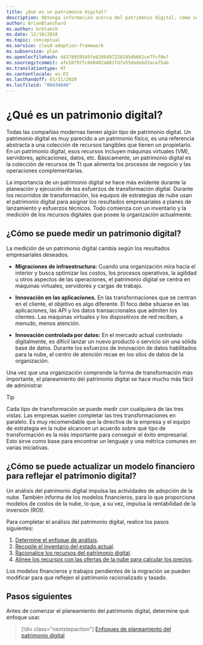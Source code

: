 ```yaml
---
title: ¿Qué es un patrimonio digital?
description: Obtenga información acerca del patrimonio digital, cómo se puede medir y cómo actualizar un modelo financiero para reflejar un patrimonio digital.
author: BrianBlanchard
ms.author: brblanch
ms.date: 12/10/2018
ms.topic: conceptual
ms.service: cloud-adoption-framework
ms.subservice: plan
ms.openlocfilehash: d4378959545fe6206497228195db0d1ce7fcf0e7
ms.sourcegitcommit: afe10f97fc0e0402a881fdfa55dadebd3aca75ab
ms.translationtype: HT
ms.contentlocale: es-ES
ms.lasthandoff: 03/31/2020
ms.locfileid: "80434846"
---
```

<!-- markdownlint-disable MD026 -->

# <a name="what-is-a-digital-estate"></a>¿Qué es un patrimonio digital?

Todas las compañías modernas tienen algún tipo de patrimonio digital. Un patrimonio digital es muy parecido a un patrimonio físico, es una referencia abstracta a una colección de recursos tangibles que tienen un propietario. En un patrimonio digital, esos recursos incluyen máquinas virtuales (VM), servidores, aplicaciones, datos, etc. Básicamente, un patrimonio digital es la colección de recursos de TI que alimenta los procesos de negocio y las operaciones complementarias.

La importancia de un patrimonio digital se hace más evidente durante la planeación y ejecución de los esfuerzos de transformación digital. Durante los recorridos de transformación, los equipos de estrategias de nube usan el patrimonio digital para asignar los resultados empresariales a planes de lanzamiento y esfuerzos técnicos. Todo comienza con un inventario y la medición de los recursos digitales que posee la organización actualmente.

## <a name="how-can-a-digital-estate-be-measured"></a>¿Cómo se puede medir un patrimonio digital?

La medición de un patrimonio digital cambia según los resultados empresariales deseados.

- **Migraciones de infraestructura:** Cuando una organización mira hacia el interior y busca optimizar los costos, los procesos operativos, la agilidad u otros aspectos de las operaciones, el patrimonio digital se centra en máquinas virtuales, servidores y cargas de trabajo.

- **Innovación en las aplicaciones.** En las transformaciones que se centran en el cliente, el objetivo es algo diferente. El foco debe situarse en las aplicaciones, las API y los datos transaccionales que admiten los clientes. Las máquinas virtuales y los dispositivos de red reciben, a menudo, menos atención.

- **Innovación controlada por datos:** En el mercado actual controlado digitalmente, es difícil lanzar un nuevo producto o servicio sin una sólida base de datos. Durante los esfuerzos de innovación de datos habilitados para la nube, el centro de atención recae en los silos de datos de la organización.

Una vez que una organización comprende la forma de transformación más importante, el planeamiento del patrimonio digital se hace mucho más fácil de administrar.

> [!TIP]
> Cada tipo de transformación se puede medir con cualquiera de las tres vistas. Las empresas suelen completar las tres transformaciones en paralelo. Es muy recomendable que la directiva de la empresa y el equipo de estrategia en la nube alcancen un acuerdo sobre qué tipo de transformación es la más importante para conseguir el éxito empresarial. Esto sirve como base para encontrar un lenguaje y una métrica comunes en varias iniciativas.

## <a name="how-can-a-financial-model-be-updated-to-reflect-the-digital-estate"></a>¿Cómo se puede actualizar un modelo financiero para reflejar el patrimonio digital?

Un análisis del patrimonio digital impulsa las actividades de adopción de la nube. También informa de los modelos financieros, para lo que proporciona modelos de costos de la nube, lo que, a su vez, impulsa la rentabilidad de la inversión (ROI).

Para completar el análisis del patrimonio digital, realice los pasos siguientes:

1. [Determine el enfoque de análisis](./approach.md).
1. [Recopile el inventario del estado actual](./inventory.md).
1. [Racionalice los recursos del patrimonio digital](./rationalize.md).
1. [Alinee los recursos con las ofertas de la nube para calcular los precios](./calculate.md).

Los modelos financieros y trabajos pendientes de la migración se pueden modificar para que reflejen el patrimonio racionalizado y tasado.

## <a name="next-steps"></a>Pasos siguientes

Antes de comenzar el planeamiento del patrimonio digital, determine qué enfoque usar.

> [!div class="nextstepaction"]
> [Enfoques de planeamiento del patrimonio digital](./approach.md)
